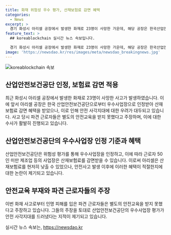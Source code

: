```yaml
---
title: 화재 위험성 우수 평가, 산재보험료 감면 혜택
categories:
  - News
excerpt: >
  경기 화성시 아리셀 공장에서 발생한 화재로 23명이 사망한 가운데, 해당 공장은 한국산업안전보건공단으로부터 우수사업장으로 인정받아 산재보험료 감면 혜택을 받았다. 그러나 사고 이후에는 안전교육 부재 등 안전 문제가 드러나면서 산업안전공단의 위험성 평가에 의문이 제기되고 있다. 경찰은 사고의 원인과 안전관리 여부 등을 포괄적으로 수사 중이며, 사고 관련자들에 대한 형사입건도 이뤄졌다. 
feature_text: >
  ## koreablockchain 실시간 뉴스 속보입니다.

  경기 화성시 아리셀 공장에서 발생한 화재로 23명이 사망한 가운데, 해당 공장은 한국산업안전보건공단으로부터 우수사업장으로 인정받아 산재보험료 감면 혜택을 받았다. 그러나 사고 이후에는 안전교육 부재 등 안전 문제가 드러나면서 산업안전공단의 위험성 평가에 의문이 제기되고 있다. 경찰은 사고의 원인과 안전관리 여부 등을 포괄적으로 수사 중이며, 사고 관련자들에 대한 형사입건도 이뤄졌다. 
image: 'https://newsdao.kr/res/images/meta/newsdao_breakingnews.jpg'
---
```


<p><img src="https://newsdao.kr/res/images/meta/newsdao_breakingnews.jpg" alt="koreablockchain 속보" /></p>

<h2 data-ke-size="size26">산업안전보건공단 인정, 보험료 감면 적용</h2>

<p data-ke-size="size16"> 최근 화성시 아리셀 공장에서 발생한 화재로 23명이 사망한 사고가 발생하였습니다. 이에 앞서 아리셀 공장은 한국 산업안전보건공단으로부터 우수사업장으로 인정받아 산재보험료 감면 혜택을 받았으나, 이로 인해 안전 사각지대에 대한 우려가 대두되고 있습니다. 사고 당시 파견 근로자들은 별도의 안전교육을 받지 못했다고 주장하며, 이에 대한 수사가 활발히 진행되고 있습니다.</p>

<h2 data-ke-size="size26">산업안전보건공단의 우수사업장 인정 기준과 혜택</h2>

<p data-ke-size="size16">산업안전보건공단은 위험성 평가를 통해 우수사업장을 인정하고, 이에 따라 근로자 50인 미만 제조업 등의 사업장은 산재보험료를 감면받을 수 있습니다. 이로써 아리셀은 산재보험료를 현저히 낮출 수 있었으나, 안전사고 발생 이후에 이러한 혜택이 적절한지에 대한 논란이 제기되고 있습니다.</p>

<h2 data-ke-size="size26">안전교육 부재와 파견 근로자들의 주장</h2>

<p data-ke-size="size16">이번 화재 사고로부터 인명 피해를 입은 파견 근로자들은 별도의 안전교육을 받지 못했다고 주장하고 있습니다. 그들의 주장을 토대로 산업안전보건공단의 우수사업장 평가가 안전 사각지대를 드러냈다는 지적이 제기되고 있습니다.</p>
실시간 뉴스 속보는, <a href="https://newsdao.kr" rel="dofollow">https://newsdao.kr</a>


